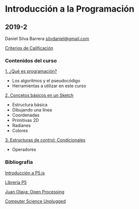 # Introducción a la Programación
## 2019-2

Daniel Silva Barrera
silvdaniel@gmail.com

[Criterios de Calificación](https://github.com/daniels13ca/Intro_Programacion/blob/master/Calificaciones.md)

### Contenidos del curso

[1. ¿Qué es programación?](https://github.com/daniels13ca/IntroProgramacion2019-2/blob/master/Presentaciones/%5BIntroProg%5D%20Clase%201.pdf)
* Los algoritmos y el pseudocódigo
* Herramientas a utilizar en este curso

[2. Concetos básicos en un Sketch](https://github.com/daniels13ca/Intro_Programacion/blob/master/PrimerosSketch.md)
* Estructura básica
* Dibujando una línea
* Coordenadas
* Primitivas 2D
* Radianes
* Colores

[3. Estructuras de control: Condicionales](https://github.com/daniels13ca/Intro_Programacion)
* Operadores

### Bibliografía

[Introducción a P5.js](https://github.com/daniels13ca/Intro_Programacion/blob/master/Bibliograf%C3%ADa/Introduccion%20a%20P5.js.pdf)

[Librería P5](https://github.com/daniels13ca/Intro_Programacion/blob/master/p5.zip)

[Juan Olaya: Open Processing](https://www.openprocessing.org/user/65585/)

[Computer Science Unplugged](https://github.com/daniels13ca/Intro_Programacion/blob/master/Bibliograf%C3%ADa/Computer%20Science%20Unplugged..pdf)



